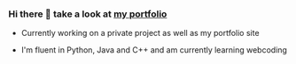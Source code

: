 ### Hi there 👋 take a look at [my portfolio](peake.me)

- Currently working on a private project as well as my portfolio site

- I'm fluent in Python, Java and C++ and am currently learning webcoding
